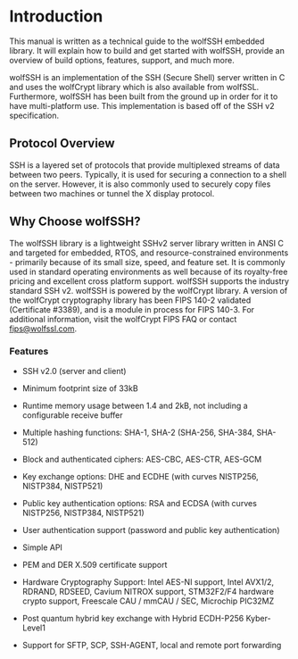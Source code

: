 #  Introduction

This manual is written as a technical guide to the wolfSSH embedded library. It will explain how to build and get started with wolfSSH, provide an overview of build options, features, support, and much more.

wolfSSH is an implementation of the SSH (Secure Shell) server written in C and uses the wolfCrypt library which is also available from wolfSSL. Furthermore, wolfSSH has been built from the ground up in order for it to have multi-platform use. This implementation is based off of the SSH v2 specification.

##  Protocol Overview

SSH is a layered set of protocols that provide multiplexed streams of data between two peers. Typically, it is used for securing a connection to a shell on the server. However, it is also commonly used to securely copy files between two machines or tunnel the X display protocol.

##  Why Choose wolfSSH?

The wolfSSH library is a lightweight SSHv2 server library written in ANSI C and targeted for embedded, RTOS, and resource-constrained environments - primarily because of its small size, speed, and feature set. It is commonly used in standard operating environments as well because of its royalty-free pricing and excellent cross platform support. wolfSSH supports the industry standard SSH v2. wolfSSH is powered by the wolfCrypt library. A version of the wolfCrypt cryptography library has been FIPS 140-2 validated (Certificate #3389), and is a module in process for FIPS 140-3. For additional information, visit the wolfCrypt FIPS FAQ or contact fips@wolfssl.com.

### Features


- SSH v2.0 (server and client)

- Minimum footprint size of 33kB

- Runtime memory usage between 1.4 and 2kB, not including a configurable receive buffer

- Multiple hashing functions: SHA-1, SHA-2 (SHA-256, SHA-384, SHA-512)

- Block and authenticated ciphers: AES-CBC, AES-CTR, AES-GCM

- Key exchange options: DHE and ECDHE (with curves NISTP256, NISTP384, NISTP521)

- Public key authentication options: RSA and ECDSA (with curves NISTP256, NISTP384, NISTP521)

- User authentication support (password and public key authentication)

- Simple API

- PEM and DER X.509 certificate support

- Hardware Cryptography Support: Intel AES-NI support, Intel AVX1/2, RDRAND, RDSEED, Cavium NITROX support, STM32F2/F4 hardware crypto support, Freescale CAU / mmCAU / SEC, Microchip PIC32MZ

- Post quantum hybrid key exchange with Hybrid ECDH-P256 Kyber-Level1

- Support for SFTP, SCP, SSH-AGENT, local and remote port forwarding
